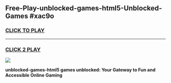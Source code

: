 
## Free-Play-unblocked-games-html5-Unblocked-Games #xac9o
<h3>
<a href="https://news.freeplayer.one?title=unblocked-games-html5&ref=8M">CLICK TO PLAY</a></h3>
<hr>

<h3>
<a href="https://news.freeplayer.one?title=unblocked-games-html5&ref=8M">CLICK 2 PLAY</a>
  
</h3>

<a href="https://news.freeplayer.one?title=unblocked-games-html5&ref=8M"><img src="https://clearcache.store/games.png"></a>


**unblocked-games-html5 games unblocked: Your Gateway to Fun and Accessible Online Gaming**
